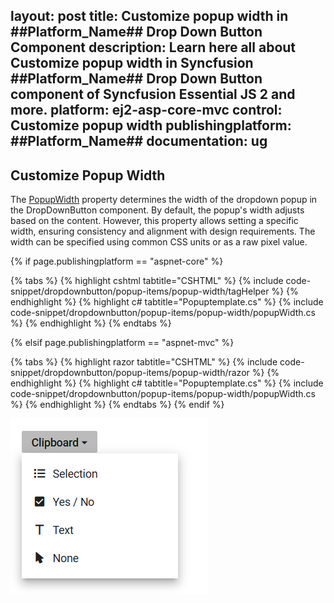 layout: post
title: Customize popup width in ##Platform_Name## Drop Down Button Component
description: Learn here all about Customize popup width in Syncfusion ##Platform_Name## Drop Down Button component of Syncfusion Essential JS 2 and more.
platform: ej2-asp-core-mvc
control: Customize popup width
publishingplatform: ##Platform_Name##
documentation: ug
---

## Customize Popup Width

The [PopupWidth](https://help.syncfusion.com/cr/aspnetcore-js2/Syncfusion.EJ2.SplitButtons.DropDownButton.html#Syncfusion_EJ2_SplitButtons_DropDownButton_PopupWidth) property determines the width of the dropdown popup in the DropDownButton component. By default, the popup's width adjusts based on the content. However, this property allows setting a specific width, ensuring consistency and alignment with design requirements. The width can be specified using common CSS units or as a raw pixel value.

{% if page.publishingplatform == "aspnet-core" %}

{% tabs %}
{% highlight cshtml tabtitle="CSHTML" %}
{% include code-snippet/dropdownbutton/popup-items/popup-width/tagHelper %}
{% endhighlight %}
{% highlight c# tabtitle="Popuptemplate.cs" %}
{% include code-snippet/dropdownbutton/popup-items/popup-width/popupWidth.cs %}
{% endhighlight %}
{% endtabs %}

{% elsif page.publishingplatform == "aspnet-mvc" %}

{% tabs %}
{% highlight razor tabtitle="CSHTML" %}
{% include code-snippet/dropdownbutton/popup-items/popup-width/razor %}
{% endhighlight %}
{% highlight c# tabtitle="Popuptemplate.cs" %}
{% include code-snippet/dropdownbutton/popup-items/popup-width/popupWidth.cs %}
{% endhighlight %}
{% endtabs %}
{% endif %}

![Drop Down Button template](images/drop-down-button-popup-width.png)
